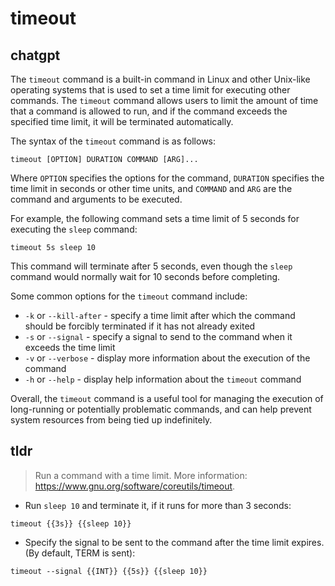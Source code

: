 # timeout 
## chatgpt 
The `timeout` command is a built-in command in Linux and other Unix-like operating systems that is used to set a time limit for executing other commands. The `timeout` command allows users to limit the amount of time that a command is allowed to run, and if the command exceeds the specified time limit, it will be terminated automatically.

The syntax of the `timeout` command is as follows:

```
timeout [OPTION] DURATION COMMAND [ARG]...
```

Where `OPTION` specifies the options for the command, `DURATION` specifies the time limit in seconds or other time units, and `COMMAND` and `ARG` are the command and arguments to be executed.

For example, the following command sets a time limit of 5 seconds for executing the `sleep` command:

```
timeout 5s sleep 10
```

This command will terminate after 5 seconds, even though the `sleep` command would normally wait for 10 seconds before completing.

Some common options for the `timeout` command include:

- `-k` or `--kill-after` - specify a time limit after which the command should be forcibly terminated if it has not already exited
- `-s` or `--signal` - specify a signal to send to the command when it exceeds the time limit
- `-v` or `--verbose` - display more information about the execution of the command
- `-h` or `--help` - display help information about the `timeout` command

Overall, the `timeout` command is a useful tool for managing the execution of long-running or potentially problematic commands, and can help prevent system resources from being tied up indefinitely. 

## tldr 
 
> Run a command with a time limit.
> More information: <https://www.gnu.org/software/coreutils/timeout>.

- Run `sleep 10` and terminate it, if it runs for more than 3 seconds:

`timeout {{3s}} {{sleep 10}}`

- Specify the signal to be sent to the command after the time limit expires. (By default, TERM is sent):

`timeout --signal {{INT}} {{5s}} {{sleep 10}}`
